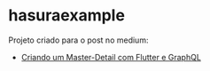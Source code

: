 # hasuraexample

Projeto criado para o post no medium:
- [Criando um Master-Detail com Flutter e GraphQL](https://medium.com/@pedrobarbiero/criando-um-master-detail-usando-flutter-e-graphql-f8c4bfb3c2e6)
